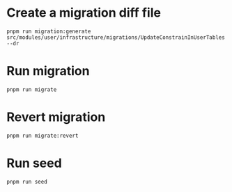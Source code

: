 # Create a migration diff file

`pnpm run migration:generate src/modules/user/infrastructure/migrations/UpdateConstrainInUserTables --dr`

# Run migration

`pnpm run migrate`

# Revert migration

`pnpm run migrate:revert`

# Run seed

`pnpm run seed`
